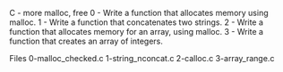 C - more malloc, free
0 - Write a function that allocates memory using malloc.
1 - Write a function that concatenates two strings.
2 - Write a function that allocates memory for an array, using malloc.
3 - Write a function that creates an array of integers.

Files 
	 0-malloc_checked.c
	 1-string_nconcat.c
	 2-calloc.c
	 3-array_range.c

